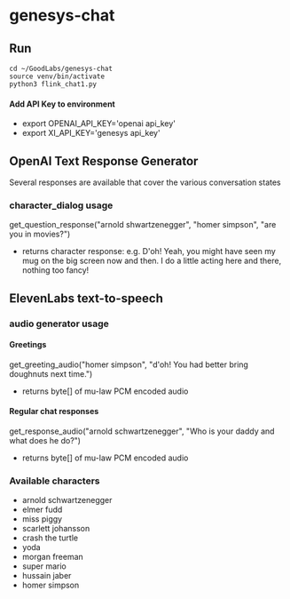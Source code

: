 # genesys-chat

## Run

    cd ~/GoodLabs/genesys-chat
    source venv/bin/activate
    python3 flink_chat1.py


#### Add API Key to environment
- export OPENAI_API_KEY='openai api_key'
- export XI_API_KEY='genesys api_key'

## OpenAI Text Response Generator

Several responses are available that cover the various conversation states
### character_dialog usage
get_question_response("arnold shwartzenegger", "homer simpson", "are you in movies?")

- returns character response:  e.g. D'oh! Yeah, you might have seen my mug on the big screen now and then. I do a little acting here and there, nothing too fancy!


## ElevenLabs text-to-speech
### audio generator usage

#### Greetings
get_greeting_audio("homer simpson", "d'oh!  You had better bring doughnuts next time.")
- returns byte[] of mu-law PCM encoded audio

#### Regular chat responses
get_response_audio("arnold schwartzenegger", "Who is your daddy and what does he do?")
- returns byte[] of mu-law PCM encoded audio

### Available characters
- arnold schwartzenegger
- elmer fudd
- miss piggy
- scarlett johansson
- crash the turtle
- yoda
- morgan freeman
- super mario
- hussain jaber
- homer simpson
